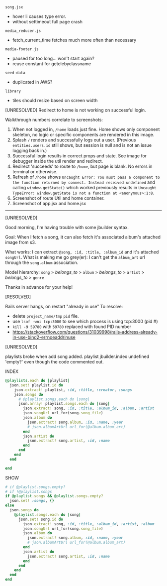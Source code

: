 `song.jsx` 
  - hover li causes type error.  
  - without settimeout full page crash

`media_reducer.js`
  - fetch_current_time fetches much more often than necessary

`media-footer.js`
  - paused for too long... won't start again?
  - reuse constant for getelebyclassname

`seed-data`
  - duplicated in AWS?

`library`
  - tiles should resize based on screen width


[UNRESOLVED]
Redirect to home is not working on successful login.

Walkthrough numbers correlate to screenshots:
1. When not logged in, `/home` loads just fine.  Home shows only component skeleton, no logic or specific components are rendered in this image.
2. Splash `/` renders and successfully logs out a user.  (Previous `entities.users.id` still shows, but session is null and is not an issue logging back in.)
3. Successful login results in correct props and state.  See image for debugger inside the util render and redirect.
4. Redirect 'succeeds' to route to `/home`, but page is blank.  No errors in terminal or otherwise.
5. Refresh of `/home` shows `Uncaught Error: You must pass a component to the function returned by connect. Instead received undefined` and calling `window.getState()` which worked previously results in `Uncaught TypeError: window.getState is not a function at <anonymous>:1:8`. 
6. Screenshot of route Util and home container.
7. Screenshot of app.jsx and home.jsx   

---


[UNRESOLVED] 

Good morning, I'm having trouble with some jbuilder syntax.

Goal: When I fetch a song, it can also fetch it's associated album's attached image from s3.  

What works: I can extract `@song, :id, :title, :album_id` and it's attached `songUrl`.
What is making me go grey(er): I can't get the `album_art` url through the `song.album` association. 

Model hierarchy: `song` > *belongs_to* > `album` > *belongs_to* > `artist` > *belongs_to* > `genre`

Thanks in advance for your help!


[RESOLVED]

Rails server hangs, on restart "already in use"
To resolve:
  - delete `project_name/tmp` `pid` file.
  - use `lsof -wni tcp:3000` to see which process is using tcp:3000 (pid #)
  - `kill -9 59780` with `59780` replaced with found PID number
  - https://stackoverflow.com/questions/31039998/rails-address-already-in-use-bind2-errnoeaddrinuse

[UNRESOLVED]

playlists broke when add song added.  playlist jbuilder.index undefined 'empty?' even though the code commented out. 

INDEX
```Ruby
@playlists.each do |playlist|
  json.set! playlist.id do 
    json.extract! playlist, :id, :title, :creator, :songs
    json.songs do 
      # @playlist.songs.each do |song|
      json.array! playlist.songs.each do |song|
        json.extract! song, :id, :title, :album_id, :album, :artist
        json.songUrl url_for(song.song_file)
        json.album do 
          json.extract! song.album, :id, :name, :year
          # json.albumArtUrl url_for(@album.album_art)
        end
        json.artist do 
          json.extract! song.artist, :id, :name 
        end
      end
    end
  end

end
```


SHOW
```Ruby 
# if @playlist.songs.empty?
# if !@playlist.songs
if @playlist.songs && @playlist.songs.empty?
  json.set! :songs, {}
else 
  json.songs do 
    @playlist.songs.each do |song|
      json.set! song.id do 
        json.extract! song, :id, :title, :album_id, :artist, :album
        json.songUrl url_for(song.song_file)
        json.album do 
          json.extract! song.album, :id, :name, :year
          # json.albumArtUrl url_for(@album.album_art)
        end
        json.artist do 
          json.extract! song.artist, :id, :name 
        end
      end
    end
  end
end
```



